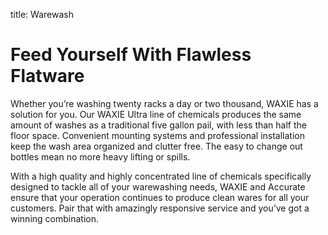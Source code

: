 title: Warewash

# Feed Yourself With Flawless Flatware

Whether you’re washing twenty racks a day or two thousand, WAXIE has a solution for you. Our WAXIE Ultra line of chemicals produces the same amount of washes as a traditional five gallon pail, with less than half the floor space. Convenient mounting systems and professional installation keep the wash area organized and clutter free. The easy to change out bottles mean no more heavy lifting or spills.

With a high quality and highly concentrated line of chemicals specifically designed to tackle all of your warewashing needs, WAXIE and Accurate ensure that your operation continues to produce clean wares for all your customers. Pair that with amazingly responsive service and you’ve got a winning combination.

